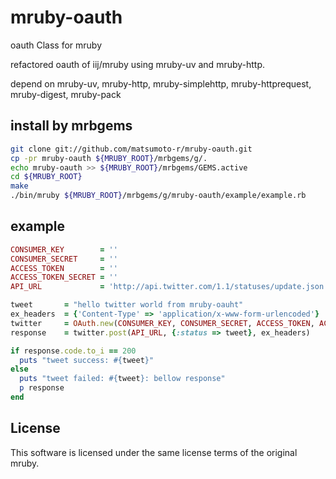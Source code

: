 # mruby-oauth 
oauth Class for mruby

refactored oauth of iij/mruby using mruby-uv and mruby-http.

depend on mruby-uv, mruby-http, mruby-simplehttp, mruby-httprequest, mruby-digest, mruby-pack

## install by mrbgems
```bash
git clone git://github.com/matsumoto-r/mruby-oauth.git
cp -pr mruby-oauth ${MRUBY_ROOT}/mrbgems/g/.
echo mruby-oauth >> ${MRUBY_ROOT}/mrbgems/GEMS.active
cd ${MRUBY_ROOT}
make
./bin/mruby ${MRUBY_ROOT}/mrbgems/g/mruby-oauth/example/example.rb
```

## example

```ruby
CONSUMER_KEY        = ''
CONSUMER_SECRET     = ''
ACCESS_TOKEN        = ''
ACCESS_TOKEN_SECRET = ''
API_URL             = 'http://api.twitter.com/1.1/statuses/update.json'

tweet       = "hello twitter world from mruby-oauht"
ex_headers  = {'Content-Type' => 'application/x-www-form-urlencoded'}
twitter     = OAuth.new(CONSUMER_KEY, CONSUMER_SECRET, ACCESS_TOKEN, ACCESS_TOKEN_SECRET)
response    = twitter.post(API_URL, {:status => tweet}, ex_headers)

if response.code.to_i == 200
  puts "tweet success: #{tweet}"
else
  puts "tweet failed: #{tweet}: bellow response"
  p response
end
```

## License
This software is licensed under the same license terms of the original mruby.

